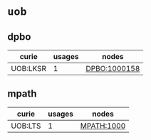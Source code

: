# `uob`

## dpbo

| curie    |   usages | nodes                                                       |
|----------|----------|-------------------------------------------------------------|
| UOB:LKSR |        1 | [DPBO:1000158](http://purl.obolibrary.org/obo/DPBO_1000158) |

## mpath

| curie   |   usages | nodes                                                   |
|---------|----------|---------------------------------------------------------|
| UOB:LTS |        1 | [MPATH:1000](http://purl.obolibrary.org/obo/MPATH_1000) |

